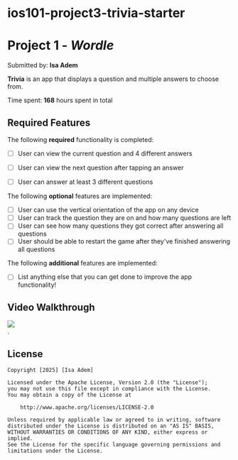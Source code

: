 # ios101-project3-trivia-starter
# Project 1 - *Wordle*

Submitted by: **Isa Adem**

**Trivia** is an app that displays a question and multiple answers to choose from.  

Time spent: **168** hours spent in total

## Required Features

The following **required** functionality is completed:

- [ ] User can view the current question and 4 different answers
- [ ] User can view the next question after tapping an answer
- [ ] User can answer at least 3 different questions


The following **optional** features are implemented:

- [ ] User can use the vertical orientation of the app on any device
- [ ] User can track the question they are on and how many questions are left
- [ ] User can see how many questions they got correct after answering all questions
- [ ] User should be able to restart the game after they've finished answering all questions

The following **additional** features are implemented:

- [ ] List anything else that you can get done to improve the app functionality!

## Video Walkthrough
<div>
    <a href="https://www.loom.com/embed/a2b5a57397aa40a398a9576352ec0be7?sid=ec631414-bf9c-46d7-a0c1-65590f461447">
    </a>
    <a href="https://www.loom.com/embed/a2b5a57397aa40a398a9576352ec0be7?sid=ec631414-bf9c-46d7-a0c1-65590f461447">
      <img style="max-width:300px;" src="https://cdn.loom.com/sessions/thumbnails/c5a61e7b8d5a4e10a0c3ba413764c069-5f4c87a942047624-full-play.gif">
    </a>
  </div> .

  ## License

    Copyright [2025] [Isa Adem]

    Licensed under the Apache License, Version 2.0 (the "License");
    you may not use this file except in compliance with the License.
    You may obtain a copy of the License at

        http://www.apache.org/licenses/LICENSE-2.0

    Unless required by applicable law or agreed to in writing, software
    distributed under the License is distributed on an "AS IS" BASIS,
    WITHOUT WARRANTIES OR CONDITIONS OF ANY KIND, either express or implied.
    See the License for the specific language governing permissions and
    limitations under the License.


